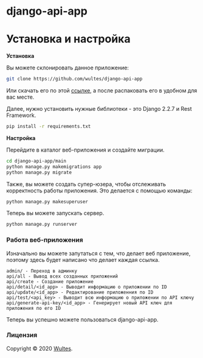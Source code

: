 # django-api-app

# Установка и настройка

**Установка**

Вы можете склонировать данное приложение:

```bash
git clone https://github.com/wultes/django-api-app
```

Или скачать его по этой [ссылке](https://github.com/wultes/django-api-app/archive/master.zip), а после распаковать его в удобном для вас месте.

Далее, нужно установить нужные библиотеки - это Django 2.2.7 и Rest Framework.

```bash
pip install -r requirements.txt
```

**Настройка**

Перейдите в каталог веб-приложения и создайте миграции.

```bash
cd django-api-app/main
python manage.py makemigrations app
python manage.py migrate
```

Также, вы можете создать супер-юзера, чтобы отслеживать корректность работы приложения. Это делается с помощью команды:

```bash
python manage.py makesuperuser
```

Теперь вы можете запускать сервер.

```bash
python manage.py runserver
```

### Работа веб-приложения

Изначально вы можете запутаться с тем, что делает веб приложение, поэтому здесь будет написано что делает каждая ссылка.

```url
admin/ - Переход в админку
api/all - Вывод всех созданных приложений
api/create - Создание приложение
api/detail/<id_app> - Выводит информацию о приложении по ID
api/update/<id_app> - Редактирование приложенния по ID
api/test/<api_key> - Выводит всю информацию о приложении по API ключу
api/generate-api-key/<id_app> - Генерирует новый API ключ для приложения по его ID
```



Теперь вы успешно можете пользоваться django-api-app.

### Лицензия

Copyright © 2020 [Wultes](https://github.com/wultes/).